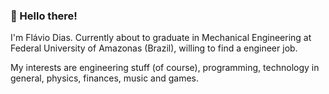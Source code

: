### 👋 Hello there!

I'm Flávio Dias. Currently about to graduate in Mechanical Engineering at Federal University of Amazonas (Brazil), willing to find a engineer job.

My interests are engineering stuff (of course), programming, technology in general, physics, finances, music and games.
